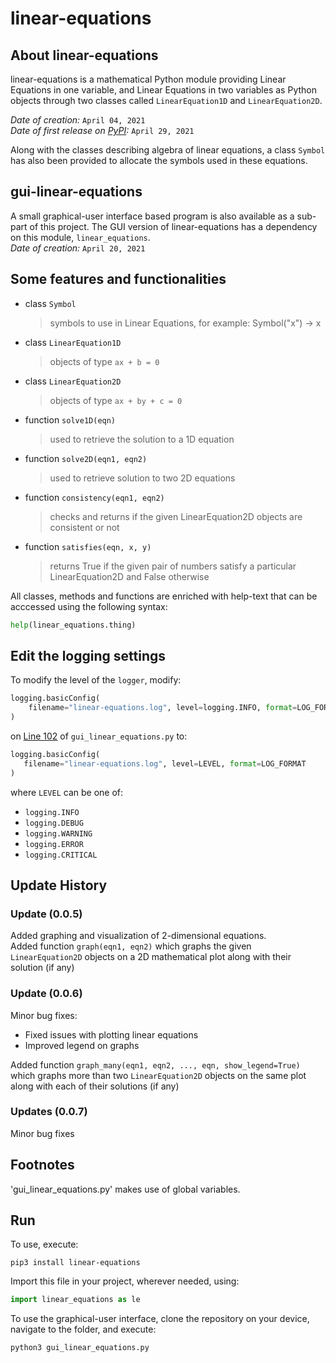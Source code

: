 # linear-equations

## About linear-equations

linear-equations is a mathematical Python module providing Linear Equations in one variable, and Linear Equations in two variables as Python objects through two classes called `LinearEquation1D` and `LinearEquation2D`. 

*Date of creation:* `April 04, 2021` \
*Date of first release on [PyPI](https://pypi.org/project/linear-equations/):* `April 29, 2021`

Along with the classes describing algebra of linear equations, a class `Symbol` has also been provided to allocate the symbols used in these equations.

## gui-linear-equations

A small graphical-user interface based program is also available as a sub-part of this project. The GUI version of linear-equations has a dependency on this module, `linear_equations`. \
*Date of creation:* `April 20, 2021`

## Some features and functionalities

- class `Symbol`
    > symbols to use in Linear Equations, for example: Symbol("x") -> x
- class `LinearEquation1D`
    > objects of type `ax + b = 0`
- class `LinearEquation2D`
    > objects of type `ax + by + c = 0`
- function `solve1D(eqn)`
    > used to retrieve the solution to a 1D equation
- function `solve2D(eqn1, eqn2)`
    > used to retrieve solution to two 2D equations
- function `consistency(eqn1, eqn2)`
    > checks and returns if the given LinearEquation2D objects are consistent or not
- function `satisfies(eqn, x, y)`
    > returns True if the given pair of numbers satisfy a particular LinearEquation2D and False otherwise

All classes, methods and functions are enriched with help-text that can be acccessed using the following syntax:

```python
help(linear_equations.thing)
```

## Edit the logging settings

To modify the level of the `logger`, modify:

```python
logging.basicConfig(
    filename="linear-equations.log", level=logging.INFO, format=LOG_FORMAT
)
```

 on [Line 102](https://github.com/divyajeettt/linear-equations/blob/15c664e4bbe0d2c0eeba964eeaed4b1ac658c3b2/gui_linear_equations.py#L102) of `gui_linear_equations.py` to:
 
 ```python
logging.basicConfig(
    filename="linear-equations.log", level=LEVEL, format=LOG_FORMAT
)
 ```
 
 where `LEVEL` can be one of:
 - `logging.INFO`
 - `logging.DEBUG`
 - `logging.WARNING`
 - `logging.ERROR`
 - `logging.CRITICAL`

## Update History

### Update (0.0.5)

Added graphing and visualization of 2-dimensional equations. \
Added function `graph(eqn1, eqn2)` which graphs the given `LinearEquation2D` objects on a 2D mathematical plot along with their solution (if any)

### Update (0.0.6)

Minor bug fixes:
- Fixed issues with plotting linear equations
- Improved legend on graphs

Added function `graph_many(eqn1, eqn2, ..., eqn, show_legend=True)` which graphs more than two `LinearEquation2D` objects on the same plot along with each of their solutions (if any)

### Updates (0.0.7)
Minor bug fixes

## Footnotes

'gui_linear_equations.py' makes use of global variables.

## Run

To use, execute:

```
pip3 install linear-equations
```

Import this file in your project, wherever needed, using:

```python
import linear_equations as le
```

To use the graphical-user interface, clone the repository on your device, navigate to the folder, and execute:

```
python3 gui_linear_equations.py
```
